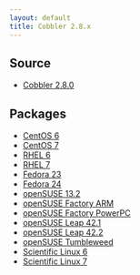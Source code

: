 ```yaml
---
layout: default
title: Cobbler 2.8.x
---
```


## Source

* <a href="https://github.com/cobbler/cobbler/releases/tag/v2.8.0">Cobbler 2.8.0</a>

## Packages


* <a href="http://download.opensuse.org/repositories/home:/libertas-ict:/cobbler26/CentOS_CentOS-6/">CentOS 6</a>
* <a href="http://download.opensuse.org/repositories/home:/libertas-ict:/cobbler26/CentOS_CentOS-7/">CentOS 7</a>
* <a href="http://download.opensuse.org/repositories/home:/libertas-ict:/cobbler26/RedHat_RHEL-6/">RHEL 6</a>
* <a href="http://download.opensuse.org/repositories/home:/libertas-ict:/cobbler26/RedHat_RHEL-7/">RHEL 7</a>
* <a href="http://download.opensuse.org/repositories/home:/libertas-ict:/cobbler26/Fedora_23/">Fedora 23</a>
* <a href="http://download.opensuse.org/repositories/home:/libertas-ict:/cobbler26/Fedora_24/">Fedora 24</a>
* <a href="http://download.opensuse.org/repositories/home:/libertas-ict:/cobbler26/openSUSE_13.2/">openSUSE 13.2</a>
* <a href="http://download.opensuse.org/repositories/home:/libertas-ict:/cobbler26/openSUSE_Factory_ARM/">openSUSE Factory ARM</a>
* <a href="http://download.opensuse.org/repositories/home:/libertas-ict:/cobbler26/openSUSE_Factory_PowerPC/">openSUSE Factory PowerPC</a>
* <a href="http://download.opensuse.org/repositories/home:/libertas-ict:/cobbler26/openSUSE_Leap_42.1/">openSUSE Leap 42.1</a>
* <a href="http://download.opensuse.org/repositories/home:/libertas-ict:/cobbler26/openSUSE_Leap_42.2/">openSUSE Leap 42.2</a>
* <a href="http://download.opensuse.org/repositories/home:/libertas-ict:/cobbler26/openSUSE_Tumbleweed/">openSUSE Tumbleweed</a>
* <a href="http://download.opensuse.org/repositories/home:/libertas-ict:/cobbler26/ScientificLinux_6/">Scientific Linux 6</a>
* <a href="http://download.opensuse.org/repositories/home:/libertas-ict:/cobbler26/ScientificLinux_7/">Scientific Linux 7</a>

